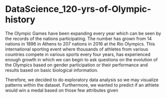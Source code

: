 # DataScience_120-yrs-of-Olympic-history
The Olympic Games have been expanding every year which can be seen by the records of the
nations participating. The number has grown from 14 nations in 1896 in Athens to 207 nations in
2016 at the Rio Olympics. This international sporting event where thousands of athletes from
various countries compete in various sports every four years, has experienced enough growth in
which we can begin to ask questions on the evolution of the Olympics based on gender
participation or their performance and results based on basic biological information.

Therefore, we decided to do exploratory data analysis so we may visualize patterns within the
dataset. Furthermore, we wanted to predict if an athlete would win a medal based on those few
attributes given
